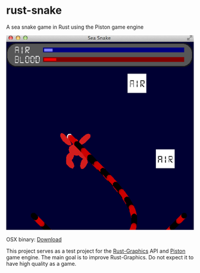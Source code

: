 rust-snake
==========

A sea snake game in Rust using the Piston game engine

![alt tag](https://raw.githubusercontent.com/bvssvni/rust-snake/master/sea-snake.png)

OSX binary: <a href="http://www.cutoutpro.com/snake.zip" target="_blank">Download</a>

This project serves as a test project for the [Rust-Graphics](https://github.com/bvssvni/rust-graphics) API and [Piston](https://github.com/bvssvni/piston) game engine. The main goal is to improve Rust-Graphics. Do not expect it to have high quality as a game.

